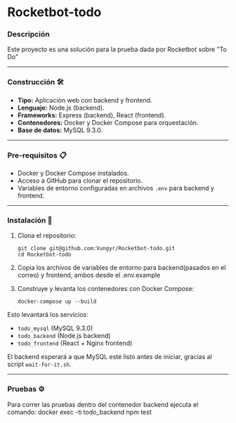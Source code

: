 # Rocketbot-todo

### Descripción

Este proyecto es una solución para la prueba dada por Rocketbot sobre "To Do"

---

### Construcción 🛠️

* **Tipo:** Aplicación web con backend y frontend.  
* **Lenguaje:** Node.js (backend).  
* **Frameworks:** Express (backend), React (frontend).  
* **Contenedores:** Docker y Docker Compose para orquestación.  
* **Base de datos:** MySQL 9.3.0.  

---

### Pre-requisitos 📋

- Docker y Docker Compose instalados.  
- Acceso a GitHub para clonar el repositorio.  
- Variables de entorno configuradas en archivos `.env` para backend y frontend.  

---

### Instalación 🔧

1. Clona el repositorio:
    ```
    git clone git@github.com:Vungyr/Rocketbot-todo.git
    cd Rocketbot-todo
    ```

2. Copia los archivos de variables de entorno para backend(pasados en el correo) y frontend, ambos desde el .env.example


3. Construye y levanta los contenedores con Docker Compose:

    ```
    docker-compose up --build
    ```

Esto levantará los servicios:

- `todo_mysql` (MySQL 9.3.0)  
- `todo_backend` (Node.js backend)  
- `todo_frontend` (React + Nginx frontend)  

El backend esperará a que MySQL esté listo antes de iniciar, gracias al script `wait-for-it.sh`.

---

### Pruebas ⚙️

Para correr las pruebas dentro del contenedor backend ejecuta el comando:
docker exec -ti todo_backend npm test

